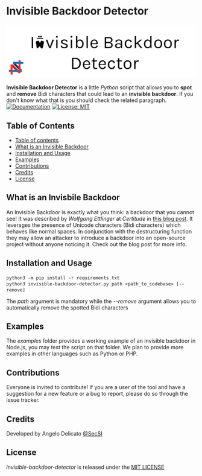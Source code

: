 # Invisible Backdoor Detector
<p align="center">
  <img id="header" src="./docs/logo.png" />
</p>

**Invisible Backdoor Detector** is a little *Python* script that allows you to **spot** and **remove** Bidi characters that could lead to an **invisible backdoor**. If you don't know what that is you should check the related paragraph.
[![Documentation](https://img.shields.io/badge/Documentation-complete-green.svg?style=flat)](https://github.com/cybersecsi/invisible-backdoor-detector/blob/main/README.md)
[![License: MIT](https://img.shields.io/badge/License-MIT-yellow.svg)](https://github.com/cybersecsi/invisible-backdoor-detector/blob/main/LICENSE.md)

## Table of Contents
  - [Table of contents](#table-of-contents)
  - [What is an Invisible Backdoor](#what-is-an-invisible-backdoor)
  - [Installation and Usage](#installation-and-usage)
  - [Examples](#examples)
  - [Contributions](#contributions)
  - [Credits](#credits)
  - [License](#license)

## What is an Invisbile Backdoor
An Invisible Backdoor is exactly what you think: a backdoor that you cannot see! It was described by *Wolfgang Ettlinger* at *Certitude* in [this blog post](https://certitude.consulting/blog/en/invisible-backdoor/). It leverages the presence of Unicode characters (Bidi characters) which behaves like normal spaces. In conjunction with the destructuring function they may allow an attacker to introduce a backdoor into an open-source project without anyone noticing it. Check out the blog post for more info.

## Installation and Usage
```
python3 -m pip install -r requirements.txt
python3 invisible-backdoor-detector.py path <path_to_codebase> [--remove]
```

The *path* argument is mandatory while the *--remove* argument allows you to automatically remove the spotted Bidi characters

## Examples
The *examples* folder provides a working example of an invisible backdoor in Node.js, you may test the script on that folder. We plan to provide more examples in other languages such as Python or PHP.

## Contributions
Everyone is invited to contribute!
If you are a user of the tool and have a suggestion for a new feature or a bug to report, please do so through the issue tracker.

## Credits
Developed by Angelo Delicato [@SecSI](https://secsi.io)

## License
*invisible-backdoor-detector* is released under the [MIT LICENSE](https://github.com/cybersecsi/invisible-backdoor-detector/blob/main/LICENSE.md)

